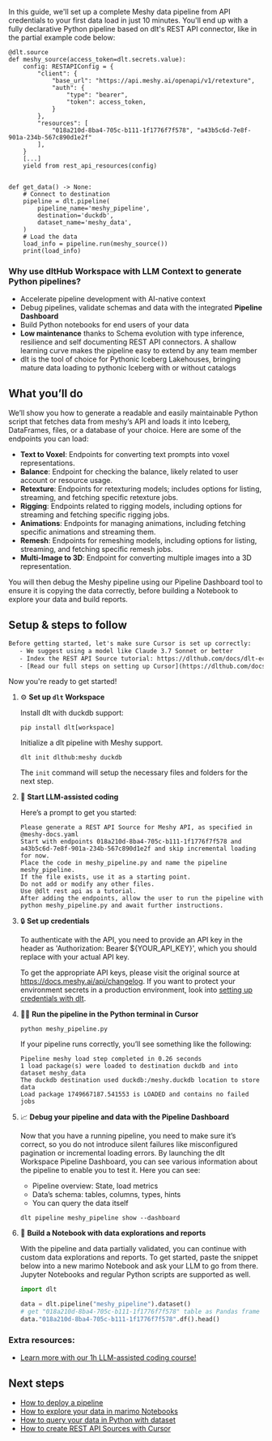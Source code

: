 In this guide, we'll set up a complete Meshy data pipeline from API credentials to your first data load in just 10 minutes. You'll end up with a fully declarative Python pipeline based on dlt's REST API connector, like in the partial example code below:

```python-outcome
@dlt.source
def meshy_source(access_token=dlt.secrets.value):
    config: RESTAPIConfig = {
        "client": {
            "base_url": "https://api.meshy.ai/openapi/v1/retexture",
            "auth": {
                "type": "bearer",
                "token": access_token,
            }
        },
        "resources": [
            "018a210d-8ba4-705c-b111-1f1776f7f578", "a43b5c6d-7e8f-901a-234b-567c890d1e2f"
        ],
    }
    [...]
    yield from rest_api_resources(config)


def get_data() -> None:
    # Connect to destination
    pipeline = dlt.pipeline(
        pipeline_name='meshy_pipeline',
        destination='duckdb',
        dataset_name='meshy_data', 
    )
    # Load the data
    load_info = pipeline.run(meshy_source())
    print(load_info) 
```

### Why use dltHub Workspace with LLM Context to generate Python pipelines?

- Accelerate pipeline development with AI-native context
- Debug pipelines, validate schemas and data with the integrated **Pipeline Dashboard**
- Build Python notebooks for end users of your data
- **Low maintenance** thanks to Schema evolution with type inference, resilience and self documenting REST API connectors. A shallow learning curve makes the pipeline easy to extend by any team member
- dlt is the tool of choice for Pythonic Iceberg Lakehouses, bringing mature data loading to pythonic Iceberg with or without catalogs

## What you’ll do

We’ll show you how to generate a readable and easily maintainable Python script that fetches data from meshy’s API and loads it into Iceberg, DataFrames, files, or a database of your choice. Here are some of the endpoints you can load:

- **Text to Voxel**: Endpoints for converting text prompts into voxel representations.
- **Balance**: Endpoint for checking the balance, likely related to user account or resource usage.
- **Retexture**: Endpoints for retexturing models; includes options for listing, streaming, and fetching specific retexture jobs.
- **Rigging**: Endpoints related to rigging models, including options for streaming and fetching specific rigging jobs.
- **Animations**: Endpoints for managing animations, including fetching specific animations and streaming them.
- **Remesh**: Endpoints for remeshing models, including options for listing, streaming, and fetching specific remesh jobs.
- **Multi-Image to 3D**: Endpoint for converting multiple images into a 3D representation.

You will then debug the Meshy pipeline using our Pipeline Dashboard tool to ensure it is copying the data correctly, before building a Notebook to explore your data and build reports.

## Setup & steps to follow

```default
Before getting started, let's make sure Cursor is set up correctly:
   - We suggest using a model like Claude 3.7 Sonnet or better
   - Index the REST API Source tutorial: https://dlthub.com/docs/dlt-ecosystem/verified-sources/rest_api/ and add it to context as **@dlt rest api**
   - [Read our full steps on setting up Cursor](https://dlthub.com/docs/dlt-ecosystem/llm-tooling/cursor-restapi#23-configuring-cursor-with-documentation)
```

Now you're ready to get started!

1. ⚙️ **Set up `dlt` Workspace**
    
    Install dlt with duckdb support:
    ```shell
    pip install dlt[workspace]
    ```

    Initialize a dlt pipeline with Meshy support.
    ```shell
    dlt init dlthub:meshy duckdb
    ```

    The `init` command will setup the necessary files and folders for the next step.
    
2. 🤠 **Start LLM-assisted coding**
    
    Here’s a prompt to get you started:
    
    ```prompt
    Please generate a REST API Source for Meshy API, as specified in @meshy-docs.yaml 
    Start with endpoints 018a210d-8ba4-705c-b111-1f1776f7f578 and a43b5c6d-7e8f-901a-234b-567c890d1e2f and skip incremental loading for now. 
    Place the code in meshy_pipeline.py and name the pipeline meshy_pipeline. 
    If the file exists, use it as a starting point. 
    Do not add or modify any other files. 
    Use @dlt rest api as a tutorial. 
    After adding the endpoints, allow the user to run the pipeline with python meshy_pipeline.py and await further instructions.
    ```

    
3. 🔒 **Set up credentials** 
    
    To authenticate with the API, you need to provide an API key in the header as 'Authorization: Bearer ${YOUR_API_KEY}', which you should replace with your actual API key.
    
    To get the appropriate API keys, please visit the original source at https://docs.meshy.ai/api/changelog.
    If you want to protect your environment secrets in a production environment, look into [setting up credentials with dlt](https://dlthub.com/docs/walkthroughs/add_credentials).
    
4. 🏃‍♀️ **Run the pipeline in the Python terminal in Cursor**
    
    ```shell
    python meshy_pipeline.py
    ```
    
    If your pipeline runs correctly, you’ll see something like the following:
    
    ```shell
    Pipeline meshy load step completed in 0.26 seconds
    1 load package(s) were loaded to destination duckdb and into dataset meshy_data
    The duckdb destination used duckdb:/meshy.duckdb location to store data
    Load package 1749667187.541553 is LOADED and contains no failed jobs
    ```
    
5. 📈 **Debug your pipeline and data with the Pipeline Dashboard**

    Now that you have a running pipeline, you need to make sure it’s correct, so you do not introduce silent failures like misconfigured pagination or incremental loading errors. By launching the dlt Workspace Pipeline Dashboard, you can see various information about the pipeline to enable you to test it. Here you can see:
    - Pipeline overview: State, load metrics
    - Data’s schema: tables, columns, types, hints
    - You can query the data itself
    
    ```shell
    dlt pipeline meshy_pipeline show --dashboard
    ```
    
6. 🐍 **Build a Notebook with data explorations and reports**

    With the pipeline and data partially validated, you can continue with custom data explorations and reports. To get started, paste the snippet below into a new marimo Notebook and ask your LLM to go from there. Jupyter Notebooks and regular Python scripts are supported as well.

    
    ```python
    import dlt

   data = dlt.pipeline("meshy_pipeline").dataset()
   # get "018a210d-8ba4-705c-b111-1f1776f7f578" table as Pandas frame
   data."018a210d-8ba4-705c-b111-1f1776f7f578".df().head()
    ```

### Extra resources:

- [Learn more with our 1h LLM-assisted coding course!](https://www.youtube.com/watch?v=GGid70rnJuM)

## Next steps

- [How to deploy a pipeline](https://dlthub.com/docs/walkthroughs/deploy-a-pipeline)
- [How to explore your data in marimo Notebooks](https://dlthub.com/docs/general-usage/dataset-access/marimo)
- [How to query your data in Python with dataset](https://dlthub.com/docs/general-usage/dataset-access/dataset)
- [How to create REST API Sources with Cursor](https://dlthub.com/docs/dlt-ecosystem/llm-tooling/cursor-restapi)